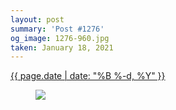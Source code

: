 ```yaml
---
layout: post
summary: 'Post #1276'
og_image: 1276-960.jpg
taken: January 18, 2021
---
```


<div class="post">
 <time>
  <a href="/1276">
   {{ page.date | date: "%B %-d, %Y" }}
  </a>
 </time>
 <a href="/1276">
  <figure data-taken="1/18/2021">
   <img sizes="(min-width: 700px) 50vw, calc(100vw - 2rem)" src="{{ site.assets_url }}/1276-480.jpg" srcset="{{ site.assets_url }}/1276-240.jpg 240w, {{ site.assets_url }}/1276-480.jpg 480w, {{ site.assets_url }}/1276-720.jpg 720w, {{ site.assets_url }}/1276-960.jpg 960w"/>
  </figure>
 </a>
</div>
